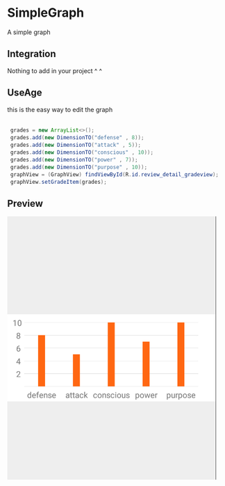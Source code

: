 # SimpleGraph

A simple graph


## Integration

Nothing to add in your project ^ ^


## UseAge

this is the easy way to edit the graph

``` java

 grades = new ArrayList<>();
 grades.add(new DimensionTO("defense" , 8));
 grades.add(new DimensionTO("attack" , 5));
 grades.add(new DimensionTO("conscious" , 10));
 grades.add(new DimensionTO("power" , 7));
 grades.add(new DimensionTO("purpose" , 10));
 graphView = (GraphView) findViewById(R.id.review_detail_gradeview);
 graphView.setGradeItem(grades);

``` 

## Preview
![image](https://github.com/KevinRocka/SimpleGraph/blob/master/app/screengif/simplegraph.png?raw=true)
